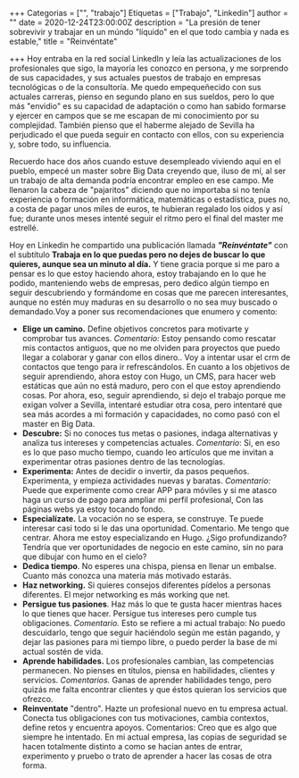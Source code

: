 +++
Categorias = ["", "trabajo"]
Etiquetas = ["Trabajo", "Linkedin"]
author = ""
date = 2020-12-24T23:00:00Z
description = "La presión de tener sobrevivir y trabajar en un múndo \"líquido\" en el que todo cambia y nada es estable,"
title = "Reinvéntate"

+++
Hoy entraba en la red social LinkedIn y leía las actualizaciones de los profesionales que sigo, la mayoría les conozco en persona, y me sorprendo de sus capacidades, y sus actuales puestos de trabajo en empresas tecnológicas o de la consultoría. Me quedo empequeñecido con sus actuales carreras, pienso en segundo plano en sus sueldos, pero lo que más "envidio" es su capacidad de adaptación o como han sabido formarse y ejercer en campos que se me escapan de mi conocimiento por su complejidad. También pienso que el haberme alejado de Sevilla ha perjudicado el que pueda seguir en contacto con ellos, con su experiencia y, sobre todo, su influencia.

Recuerdo hace dos años cuando estuve desempleado viviendo aquí en el pueblo, empecé un master sobre Big Data creyendo que, iluso de mí, al ser un trabajo de alta demanda podría encontrar empleo en ese campo. Me llenaron la cabeza de "pajaritos" diciendo que no importaba si no tenía experiencia o formación en informática, matemáticas o estadística, pues no, a costa de pagar unos miles de euros, te hubieran regalado los oidos y así fue; durante unos meses intenté seguir el ritmo pero el final del master me estrellé.

Hoy en Linkedin he compartido una publicación llamada **_"Reinvéntate"_** con el subtítulo **Trabaja en lo que puedas pero no dejes de buscar lo que quieres, aunque sea un minuto al día.** Y tiene gracia porque si me paro a pensar es lo que estoy haciendo ahora, estoy trabajando en lo que he podido, manteniendo webs de empresas, pero dedico algún tiempo en seguir descubriendo y formándome en cosas que me parecen interesantes, aunque no estén muy maduras en su desarrollo o no sea muy buscado o demandado.Voy a poner sus recomendaciones que enumero y comento:

* **Elige un camino.** Define objetivos concretos para motivarte y comprobar tus avances. _Comentario:_ Estoy pensando como rescatar mis contactos antiguos, que no me olviden para proyectos que puedo llegar a colaborar y ganar con ellos dinero.. Voy a intentar usar el crm de contactos que tengo para ir refrescándolos. En cuanto a los objetivos de seguir aprendiendo, ahora estoy con Hugo, un CMS, para hacer web estáticas que aún no está maduro, pero con el que estoy aprendiendo cosas. Por ahora, eso, seguir aprendiendo, si dejo el trabajo porque me exigan volver a Sevilla, intentaré estudiar otra cosa, pero intentaré que sea más acordes a mi formación y capacidades, no como pasó con el master en Big Data.
* **Descubre:** Si no conoces tus metas o pasiones, indaga alternativas y analiza tus intereses y competencias actuales. _Comentario_: Si, en eso es lo que paso mucho tiempo, cuando leo artículos que me invitan a experimentar otras pasiones dentro de las tecnologías.
* **Experimenta:** Antes de decidir o invertir, da  pasos pequeños. Experimenta, y empieza actividades nuevas y baratas. _Comentario:_ Puede que experimente como crear APP para móviles y si me atasco haga un curso de pago para ampliar mi perfil profesional, Con las páginas webs ya estoy tocando fondo.
* **Especialízate.** La vocación no se espera, se construye. Te puede interesar casi todo si le das una oportunidad. Comentario. Me tengo que centrar. Ahora me estoy especializando en Hugo. ¿Sigo profundizando? Tendría que ver oportunidades de negocio en este camino, sin no para que dibujar con humo en el cielo?
* **Dedica tiempo**. No esperes una chispa, piensa en llenar un embalse. Cuanto más conozca una materia más motivado estarás.
* **Haz networking.** Si quieres consejos diferentes pídelos a personas diferentes. El mejor networking es más working que net.
* **Persigue tus pasiones**. Haz más lo que te gusta hacer mientras haces lo que tienes que hacer. Persigue tus intereses pero cumple tus obligaciones. _Comentario._ Esto se refiere a mi actual trabajo: No puedo descuidarlo, tengo que seguir haciéndolo según me están pagando, y dejar las pasiones para mi tiempo libre, o puedo perder la base de mi actual sostén de vida.
* **Aprende habilidades.** Los profesionales cambian, las competencias permanecen. No pienses en títulos, piensa en habilidades, clientes y servicios. _Comentarios._ Ganas de aprender habilidades tengo, pero quizás me falta encontrar clientes y que éstos quieran los servicios que ofrezco.
* **Reinventate** "dentro". Hazte un profesional nuevo en tu empresa actual. Conecta tus obligaciones con tus motivaciones, cambia contextos, define retos y encuentra apoyos. Comentarios: Creo que es algo que siempre he intentado. En mi actual empresa, las copias de seguridad se hacen totalmente distinto a como se  hacian antes de entrar, experimento y pruebo o trato de aprender a hacer las cosas de otra forma. 